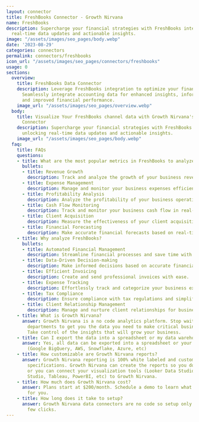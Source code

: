 ```yaml
---
layout: connector
title: FreshBooks Connector - Growth Nirvana
name: FreshBooks
description: Supercharge your financial strategies with FreshBooks integration, unlocking
  real-time data updates and actionable insights.
image: "/assets/images/seo_pages/body.webp"
date: '2023-08-29'
categories: connectors
permalink: connectors/freshbooks
icon_url: "/assets/images/seo_pages/connectors/freshbooks"
usage: 0
sections:
  overview:
    title: FreshBooks Data Connector
    description: Leverage FreshBooks integration to optimize your financial processes.
      Seamlessly integrate accounting data for enhanced insights, informed decisions,
      and improved financial performance.
    image_url: "/assets/images/seo_pages/overview.webp"
  body:
    title: Visualize Your FreshBooks channel data with Growth Nirvana's FreshBooks
      Connector
    description: Supercharge your financial strategies with FreshBooks integration,
      unlocking real-time data updates and actionable insights.
    image_url: "/assets/images/seo_pages/body.webp"
  faq:
    title: FAQs
    questions:
    - title: What are the most popular metrics in FreshBooks to analyze?
      bullets:
      - title: Revenue Growth
        description: Track and analyze the growth of your business revenue.
      - title: Expense Management
        description: Manage and monitor your business expenses efficiently.
      - title: Profitability Analysis
        description: Analyze the profitability of your business operations.
      - title: Cash Flow Monitoring
        description: Track and monitor your business cash flow in real-time.
      - title: Client Acquisition
        description: Measure the effectiveness of your client acquisition strategies.
      - title: Financial Forecasting
        description: Make accurate financial forecasts based on real-time data.
    - title: Why analyze FreshBooks?
      bullets:
      - title: Automated Financial Management
        description: Streamline financial processes and save time with automated management.
      - title: Data-Driven Decision-making
        description: Make informed decisions based on accurate financial data.
      - title: Efficient Invoicing
        description: Create and send professional invoices with ease.
      - title: Expense Tracking
        description: Effortlessly track and categorize your business expenses.
      - title: Tax Compliance
        description: Ensure compliance with tax regulations and simplify tax filing.
      - title: Client Relationship Management
        description: Manage and nurture client relationships for business growth.
    - title: What is Growth Nirvana?
      answer: Growth Nirvana is a no code analytics platform. Stop waiting for other
        departments to get you the data you need to make critical business decisions.
        Take control of the insights that will grow your business.
    - title: Can I export the data into a spreadsheet or my data warehouse?
      answer: Yes, all data can be exported into a spreadsheet or your data warehouse
        (Google BigQuery, AWS, Snowflake, Azure, etc)
    - title: How customizable are Growth Nirvana reports?
      answer: Growth Nirvana reporting is 100% white labeled and customized to your
        specifications. Growth Nirvana can create the reports so you don’t have to
        or you can connect your visualization tools (Looker Data Studio/Google Data
        Studio, Tableau, PowerBI, etc) to Growth Nirvana.
    - title: How much does Growth Nirvana cost?
      answer: Plans start at $200/month. Schedule a demo to learn what plan is best
        for you.
    - title: How long does it take to setup?
      answer: Growth Nirvana data connectors are no code so setup only requires a
        few clicks.
---
```

